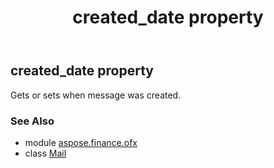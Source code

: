 ﻿---
title: created_date property
second_title: Aspose.Finance for Python via .NET API References
description: 
type: docs
weight: 30
url: /python-net/aspose.finance.ofx/mail/created_date/
is_root: false
---

## created_date property


Gets or sets when message was created.

### See Also
* module [aspose.finance.ofx](../../)
* class [Mail](/finance/python-net/aspose.finance.ofx/mail)
